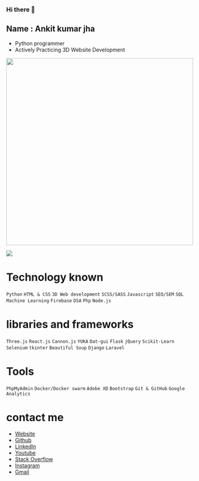 ### Hi there 👋

## Name : Ankit kumar jha

- Python programmer
- Actively Practicing 3D Website Development

<img src="https://ankitjha2603.github.io/ankitjha2603/resume.jpg" width="500px"></img>

<img src="https://github-readme-stats.vercel.app/api/top-langs/?username=ankitjha2603&layout=donut"></img>

# Technology known

`Python`
`HTML & CSS`
`3D Web development`
`SCSS/SASS`
`Javascript`
`SEO/SEM`
`SQL`
`Machine Learning`
`Firebase`
`DSA`
`Php`
`Node.js`

# libraries and frameworks

`Three.js`
`React.js`
`Cannon.js`
`YUKA`
`Dat-gui`
`Flask`
`jQuery`
`Scikit-Learn`
`Selenium`
`tkinter`
`Beautiful Soup`
`Django`
`Laravel`

# Tools

`PhpMyAdmin`
`Docker/Docker swarm`
`Adobe XD`
`Bootstrap`
`Git & GitHub`
`Google Analytics`

# contact me

- [Website](https://ankitjha2603.github.io/)
- [Github](https://github.com/ankitjha2603)
- [LinkedIn](https://linkedin.com/in/ankitjha2603)
- [Youtube](https://www.youtube.com/@cognitiveAnkit)
- [Stack Overflow](https://stackoverflow.com/users/17047946/ankit-kumar-jha)
- [Instagram](https://www.instagram.com/cognitiveAnkit/)
- <a href = "mailto: ankitjha2603@gmail.com">Gmail</a>
